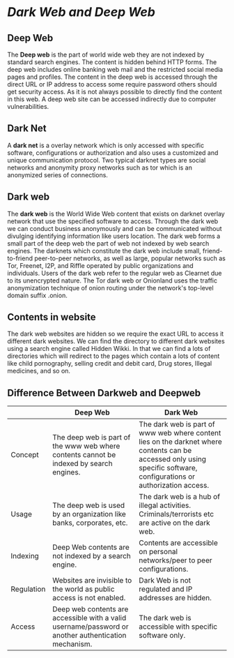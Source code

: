 # _**Dark Web and Deep Web**_

## **Deep Web**

The **Deep web** is the part of world wide web they are not indexed by standard search engines. The content is hidden behind HTTP forms. The deep web includes online banking web mail and the restricted social media pages and profiles. The content in the deep web is accessed through the direct URL or IP address to access some require password others should get security access. As it is not always possible to directly find the content in this web. A deep web site can be accessed indirectly due to computer vulnerabilities.

## **Dark Net**

A **dark net** is a overlay network which is only accessed with specific software, configurations or authorization and also uses a customized and unique communication protocol. Two typical darknet types are social networks and anonymity proxy networks such as tor which is an anonymized series of connections.

## **Dark web**

The **dark web** is the World Wide Web content that exists on darknet overlay network that use the specified software to access. Through the dark web we can conduct business anonymously and can be communicated without divulging identifying information like users location. The dark web forms a small part of the deep web the part of web not indexed by web search engines. The darknets which constitute the dark web include small, friend-to-friend peer-to-peer networks, as well as large, popular networks such as Tor, Freenet, I2P, and Riffle operated by public organizations and individuals. Users of the dark web refer to the regular web as Clearnet due to its unencrypted nature. The Tor dark web or Onionland uses the traffic anonymization technique of onion routing under the network&#39;s top-level domain suffix .onion.

## **Contents in website**

The dark web websites are hidden so we require the exact URL to access it different dark websites. We can find the directory to different dark websites using a search engine called Hidden Wikki. In that we can find a lots of directories which will redirect to the pages which contain a lots of content like child pornography, selling credit and debit card, Drug stores, Illegal medicines, and so on.
## **Difference Between Darkweb and Deepweb**


|            | **Deep Web**                                                                                          | **Dark Web**                                                                                                                                                           |
|------------|-------------------------------------------------------------------------------------------------------|------------------------------------------------------------------------------------------------------------------------------------------------------------------------|
| Concept    | The deep web is part of the www web where contents cannot be indexed by search engines.	              | The dark web is part of www web where content lies on the darknet where contents can be accessed only using specific software, configurations or authorization access. |
| Usage      | The deep web is used by an organization like banks, corporates, etc.	                                 | The dark web is a hub of illegal activities. Criminals/terrorists etc are active on the dark web.                                                                      |
| Indexing   | Deep Web contents are not indexed by a search engine.	                                                | Contents are accessible on personal networks/peer to peer configurations.                                                                                              |
| Regulation | Websites are invisible to the world as public access is not enabled.	                                 | Dark Web is not regulated and IP addresses are hidden.                                                                                                                 |
| Access     | Deep web contents are accessible with a valid username/password or another authentication mechanism.	 | The dark web is accessible with specific software only.                                                                                                                |
